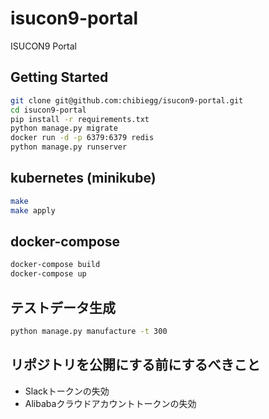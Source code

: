 # isucon9-portal
ISUCON9 Portal


## Getting Started

```bash
git clone git@github.com:chibiegg/isucon9-portal.git
cd isucon9-portal
pip install -r requirements.txt
python manage.py migrate
docker run -d -p 6379:6379 redis
python manage.py runserver
```


## kubernetes (minikube)

```bash
make
make apply
```

## docker-compose

```bash
docker-compose build
docker-compose up
```


## テストデータ生成

```bash
python manage.py manufacture -t 300
```

## リポジトリを公開にする前にするべきこと

* Slackトークンの失効
* Alibabaクラウドアカウントトークンの失効
